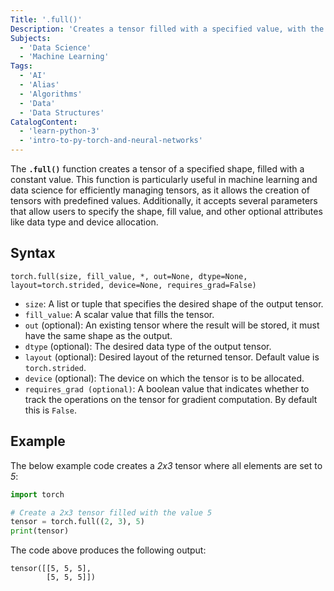 ```yaml
---
Title: '.full()'
Description: 'Creates a tensor filled with a specified value, with the shape defined by the given dimensions.'
Subjects:
  - 'Data Science'
  - 'Machine Learning'
Tags:
  - 'AI'
  - 'Alias'
  - 'Algorithms'
  - 'Data'
  - 'Data Structures'
CatalogContent:
  - 'learn-python-3'
  - 'intro-to-py-torch-and-neural-networks'
---
```


The **`.full()`** function creates a tensor of a specified shape, filled with a constant value. This function is particularly useful in machine learning and data science for efficiently managing tensors, as it allows the creation of tensors with predefined values. Additionally, it accepts several parameters that allow users to specify the shape, fill value, and other optional attributes like data type and device allocation.

## Syntax

```pseudo
torch.full(size, fill_value, *, out=None, dtype=None, layout=torch.strided, device=None, requires_grad=False)
```

- `size`: A list or tuple that specifies the desired shape of the output tensor.
- `fill_value`: A scalar value that fills the tensor.
- `out` (optional): An existing tensor where the result will be stored, it must have the same shape as the output.
- `dtype` (optional): The desired data type of the output tensor.
- `layout` (optional): Desired layout of the returned tensor. Default value is `torch.strided`.
- `device` (optional): The device on which the tensor is to be allocated.
- `requires_grad (optional)`: A boolean value that indicates whether to track the operations on the tensor for gradient computation. By default this is `False`.

## Example

The below example code creates a _2x3_ tensor where all elements are set to _5_:

```py
import torch

# Create a 2x3 tensor filled with the value 5
tensor = torch.full((2, 3), 5)
print(tensor)
```

The code above produces the following output:

```shell
tensor([[5, 5, 5],
        [5, 5, 5]])
```
